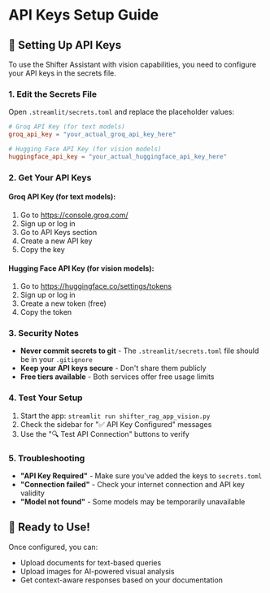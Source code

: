 # API Keys Setup Guide

## 🔐 Setting Up API Keys

To use the Shifter Assistant with vision capabilities, you need to configure your API keys in the secrets file.

### 1. Edit the Secrets File

Open `.streamlit/secrets.toml` and replace the placeholder values:

```toml
# Groq API Key (for text models)
groq_api_key = "your_actual_groq_api_key_here"

# Hugging Face API Key (for vision models)  
huggingface_api_key = "your_actual_huggingface_api_key_here"
```

### 2. Get Your API Keys

#### Groq API Key (for text models):
1. Go to https://console.groq.com/
2. Sign up or log in
3. Go to API Keys section
4. Create a new API key
5. Copy the key

#### Hugging Face API Key (for vision models):
1. Go to https://huggingface.co/settings/tokens
2. Sign up or log in
3. Create a new token (free)
4. Copy the token

### 3. Security Notes

- **Never commit secrets to git** - The `.streamlit/secrets.toml` file should be in your `.gitignore`
- **Keep your API keys secure** - Don't share them publicly
- **Free tiers available** - Both services offer free usage limits

### 4. Test Your Setup

1. Start the app: `streamlit run shifter_rag_app_vision.py`
2. Check the sidebar for "✅ API Key Configured" messages
3. Use the "🔍 Test API Connection" buttons to verify

### 5. Troubleshooting

- **"API Key Required"** - Make sure you've added the keys to `secrets.toml`
- **"Connection failed"** - Check your internet connection and API key validity
- **"Model not found"** - Some models may be temporarily unavailable

## 🎯 Ready to Use!

Once configured, you can:
- Upload documents for text-based queries
- Upload images for AI-powered visual analysis
- Get context-aware responses based on your documentation

